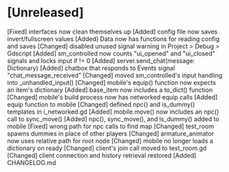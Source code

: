 # [Unreleased]

[Fixed] interfaces now clean themselves up
[Added] config file now saves invert/fullscreen values
[Added] Data now has functions for reading config and saves
[Changed] disabled unused signal warning in Project > Debug > Gdscript
[Added] sm_controlled now counts "ui_opened" and "ui_closed" signals and locks input if != 0
[Added] server.send_chat(message: Dictionary)
[Added] chatbox that responds to Events signal "chat_message_received"
[Changed] moved sm_controlled's input handling into _unhandled_input()
[Changed] mobile's equip() function now expects an item's dictionary
[Added] base_item now includes a to_dict() function
[Changed] mobile's build process now has networked equip calls
[Added] equip function to mobile
[Changed] defined npc() and is_dummy() templates in i_networked.gd
[Added] mobile.move() now includes an npc() call to sync_move()
[Added] npc(), sync_move(), and is_dummy() added to mobile
[Fixed] wrong path for npc calls to find map
[Changed] test_room spawns dummies in place of other players
[Changed] armature_animator now uses relative path for root node
[Changed] mobile no longer loads a dictionary on ready
[Changed] client's join call moved to test_room.gd
[Changed] client connection and history retrieval restored
[Added] CHANGELOG.md

